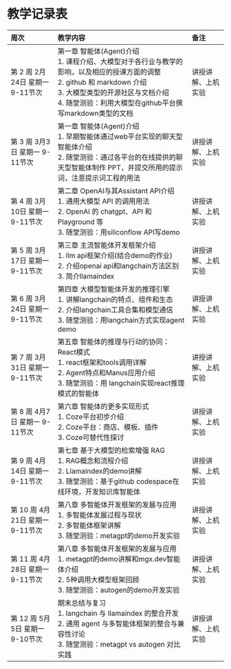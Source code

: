 # 教学记录表

| 周次 | 教学内容 | 备注 |
| :---- | :---- | :---- |
| 第 2 周 2月24日 星期一 9-11节次 | 第一章 智能体(Agent)介绍<br>1. 课程介绍、大模型对于各行业与教学的影响，以及相应的授课方面的调整<br>2. github 和 markdown 介绍<br>3. 大模型类型的开源社区与文档介绍<br>4. 随堂测验：利用大模型在github平台撰写markdown类型的文档 | 讲授讲解、上机实验 |
| 第 3 周 3月3日 星期一 9-11节次 | 第一章 智能体(Agent)介绍<br>1. 早期智能体通过web平台实现的聊天型智能体介绍<br>2. 随堂测验：通过各平台的在线提供的聊天型智能体制作 PPT，并提交所用的提示词，注意提示词工程的用法 | 讲授讲解、上机实验 |
| 第 4 周 3月10日 星期一 9-11节次 | 第二章 OpenAI与其Assistant API介绍<br>1. 通用大模型 API 的调用用法<br>2. OpenAI 的 chatgpt、API 和 Playground 等<br>3. 随堂测验：用siliconflow API写demo | 讲授讲解、上机实验 |
| 第 5 周 3月17日 星期一 9-11节次 | 第三章 主流智能体开发框架介绍<br>1. llm api框架介绍(结合demo的作业)<br>2. 介绍openai api和langchain方法区别<br>3. 简介llamaindex | 讲授讲解、上机实验 |
| 第 6 周 3月24日 星期一 9-11节次 | 第四章 大模型智能体开发的推理引擎<br>1. 讲解langchain的特点、组件和生态<br>2. 介绍langchain工具合集和模型通信<br>3. 随堂测验：用langchain方式实现agent demo | 讲授讲解、上机实验 |
| 第 7 周 3月31日 星期一 9-11节次 | 第五章 智能体的推理与行动的协同：React模式<br>1. react框架和tools调用详解<br>2. Agent特点和Manus应用介绍<br>3. 随堂测验：用 langchain实现react推理模式的智能体 | 讲授讲解、上机实验 |
| 第 8 周 4月7日 星期一 9-11节次 | 第六章 智能体的更多实现形式<br>1. Coze平台初步介绍<br>2. Coze平台：商店、模板、插件<br>3. Coze可替代性探讨 | 讲授讲解、上机实验 |
| 第 9 周 4月14日 星期一 9-11节次 | 第七章 基于大模型的检索增强 RAG<br>1. RAG概念和流程介绍<br>2. Llamaindex的demo讲解<br>3. 随堂测验：基于github codespace在线环境，开发知识库智能体 | 讲授讲解、上机实验 |
| 第 10 周 4月21日 星期一 9-11节次 | 第八章 多智能体开发框架的发展与应用<br>1. 多智能体发展过程与现状<br>2. 多智能体框架讲解<br>3. 随堂测验：metagpt的demo开发实验 | 讲授讲解、上机实验 |
| 第 11 周 4月28日 星期一 9-11节次 | 第八章 多智能体开发框架的发展与应用<br>1. metagpt的demo讲解和mgx.dev智能体介绍<br>2. 5种调用大模型框架回顾<br>3. 随堂测验：autogen的demo开发实验 | 讲授讲解、上机实验 |
| 第 12 周 5月5日 星期一 9-10节次 | 期末总结与复习<br>1. langchain 与 llamaindex 的整合开发<br>2. 通用 agent 与多智能体框架的整合与兼容性讨论<br>3. 随堂测验：metagpt vs autogen 对比实践 | 讲授讲解、上机实验 |
